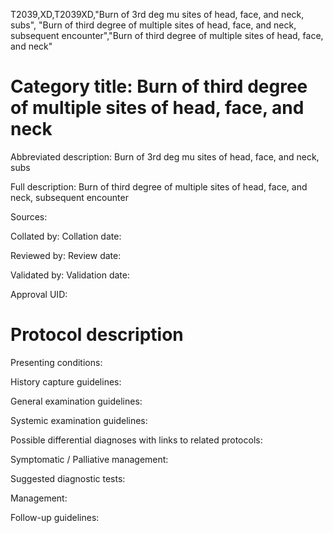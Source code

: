 T2039,XD,T2039XD,"Burn of 3rd deg mu sites of head, face, and neck, subs", "Burn of third degree of multiple sites of head, face, and neck, subsequent encounter","Burn of third degree of multiple sites of head, face, and neck"
# Category title: Burn of third degree of multiple sites of head, face, and neck

Abbreviated description: Burn of 3rd deg mu sites of head, face, and neck, subs

Full description: Burn of third degree of multiple sites of head, face, and neck, subsequent encounter

Sources:

Collated by:
Collation date:

Reviewed by:
Review date:

Validated by:
Validation date:

Approval UID:

# Protocol description

Presenting conditions:

History capture guidelines:

General examination guidelines:

Systemic examination guidelines:

Possible differential diagnoses with links to related protocols:

Symptomatic / Palliative management:

Suggested diagnostic tests:

Management:

Follow-up guidelines:
